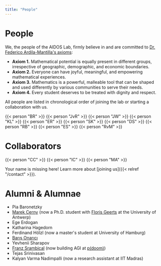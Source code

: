 ```yaml
---
title: "People"
---
```


# People

We, the people of the AIDOS Lab, firmly believe in and are committed to [Dr. Federico Ardila-Mantilla's axioms](https://fardila.com/):

- **Axiom 1.** Mathematical potential is equally present in different groups, irrespective of geographic, demographic, and economic boundaries.
- **Axiom 2.** Everyone can have joyful, meaningful, and empowering mathematical experiences.
- **Axiom 3.** Mathematics is a powerful, malleable tool that can be shaped and used differently by various communities to serve their needs.
- **Axiom 4.** Every student deserves to be treated with dignity and respect.

All people are listed in chronological order of joining the lab or
starting a collaboration with us.

<div class="people-card-container">
    {{< person "BR" >}}
    {{< person "JvR" >}}
    {{< person "JW" >}}
    {{< person "KL" >}}
    {{< person "ER" >}}
    {{< person "SK" >}}
    {{< person "DS" >}}
    {{< person "RB" >}}
    {{< person "ES" >}}
    {{< person "RvM" >}}
</div>

# Collaborators

<div class="people-card-container">
    {{< person "CC" >}}
    {{< person "IC" >}}
    {{< person "MA" >}}
</div>

Your name is missing here! Learn more about [joining us]({{< relref "/contact" >}}).

# Alumni & Alumnae

- Pia Baronetzky
- [Marek Cerny](http://marekcerny.com) (now a Ph.D. student with [Floris Geerts](https://fgeerts.github.io/) at the University of Antwerp)
- Ege Erdogan
- Katharina Hagedorn
- Ferdinand Hölzl (now a master's student at University of Hamburg)
- [Barış Onarıcı](https://www.linkedin.com/in/barisonarici-a271828182845904523/)
- Yevhenii Sharapov
- [Franz Srambical](https://srambical.fr/) (now building AGI at [p(doom)](https://pdoom.org))
- Tejas Srinivasan
- Kalyan Varma Nadimpalli (now a research assistant at IIT Madras)
